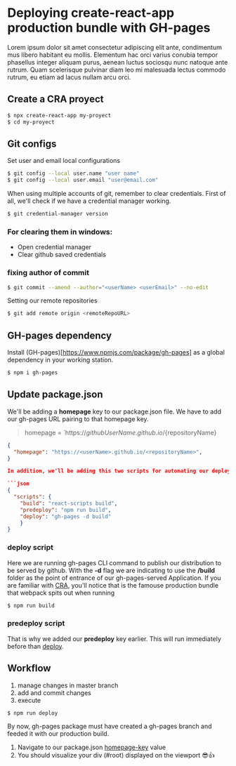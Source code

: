 # Deploying create-react-app production bundle with GH-pages  

Lorem ipsum dolor sit amet consectetur adipiscing elit ante, condimentum mus libero habitant eu mollis. Elementum hac orci varius conubia tempor phasellus integer aliquam purus, aenean luctus sociosqu nunc natoque ante rutrum. Quam scelerisque pulvinar diam leo mi malesuada lectus commodo rutrum, eu etiam ad lacus nullam arcu orci.

## Create a CRA proyect

```bash
$ npx create-react-app my-proyect
$ cd my-proyect
```


## Git configs

Set user and email local configurations

```bash 
$ git config --local user.name "user name"
$ git config --local user.email "user@email.com"
```
When using multiple accounts of git, remember to clear credentials.
First of all, we'll check if we have a credential manager working.

```bash
$ git credential-manager version
```

### For clearing them in windows:

* Open credential manager
* Clear github saved credentials

### fixing author of commit

```bash
$ git commit --amend --author="<userName> <userEmail>" --no-edit
```

Setting our remote repositories

```bash
$ git add remote origin <remoteRepoURL>
```

## GH-pages dependency

Install (GH-pages)[https://www.npmjs.com/package/gh-pages] as a global dependency in your working station.

```bash
$ npm i gh-pages
```

## Update package.json

We'll be adding a **homepage** key to our package.json file.
We have to add our gh-pages URL pairing to that homepage key.

> homepage = `https://${githubUserName}.github.io/${repositoryName} 

```json
{
  "homepage": "https://<userName>.github.io/<repositoryName>",
}

In addition, we'll be adding this two scripts for automating our deploy in just one click

```json
{
  "scripts": {
    "build": "react-scripts build",
    "predeploy": "npm run build",
    "deploy": "gh-pages -d build"
    }
}

```

### deploy script

Here we are running gh-pages CLI command to publish our distribution to be served by github.
With the **-d** flag we are indicating to use the **/build** folder as the point of entrance of our gh-pages-served Application.
If you are familiar with [CRA](https://en.reactjs.org/docs/create-a-new-react-app.html), you'll notice that is the famouse production bundle that webpack spits out when running

```bash
$ npm run build
```

### predeploy script

That is why we added our **predeploy** key earlier.
This will run immediately before than [deploy](###deploy-script).


## Workflow

1. manage changes in master branch
1. add and commit changes
1. execute

```bash 
$ npm run deploy
```

By now, gh-pages package must have created a gh-pages branch and feeded it with our production build.

1. Navigate to our package.json [homepage-key](##update-package.json) value
1. You should visualize your div (#root) displayed on the viewport 😎👍




